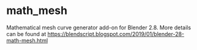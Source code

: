 # math_mesh
Mathematical mesh curve generator add-on for Blender 2.8.
More details can be found at https://blendscript.blogspot.com/2019/01/blender-28-math-mesh.html
